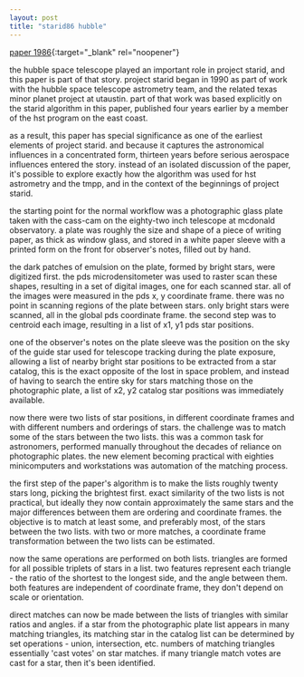 ```yaml
---
layout: post
title: "starid86 hubble"
---
```

[paper 1986](https://statespace.dev/docs/papers/1986%20groth.pdf){:target="_blank" rel="noopener"}

the hubble space telescope played an important role in project starid, and this paper is part of that story. project starid began in 1990 as part of work with the hubble space telescope astrometry team, and the related texas minor planet project at utaustin. part of that work was based explicitly on the starid algorithm in this paper, published four years earlier by a member of the hst program on the east coast.

as a result, this paper has special significance as one of the earliest elements of project starid. and because it captures the astronomical influences in a concentrated form, thirteen years before serious aerospace influences entered the story. instead of an isolated discussion of the paper, it's possible to explore exactly how the algorithm was used for hst astrometry and the tmpp, and in the context of the beginnings of project starid. 

the starting point for the normal workflow was a photographic glass plate taken with the cass-cam on the eighty-two inch telescope at mcdonald observatory. a plate was roughly the size and shape of a piece of writing paper, as thick as window glass, and stored in a white paper sleeve with a printed form on the front for observer's notes, filled out by hand.

the dark patches of emulsion on the plate, formed by bright stars, were digitized first. the pds microdensitometer was used to raster scan these shapes, resulting in a set of digital images, one for each scanned star. all of the images were measured in the pds x, y coordinate frame. there was no point in scanning regions of the plate between stars. only bright stars were scanned, all in the global pds coordinate frame. the second step was to centroid each image, resulting in a list of x1, y1 pds star positions.

one of the observer's notes on the plate sleeve was the position on the sky of the guide star used for telescope tracking during the plate exposure, allowing a list of nearby bright star positions to be extracted from a star catalog, this is the exact opposite of the lost in space problem, and instead of having to search the entire sky for stars matching those on the photographic plate, a list of x2, y2 catalog star positions was immediately available.

now there were two lists of star positions, in different coordinate frames and with different numbers and orderings of stars. the challenge was to match some of the stars between the two lists. this was a common task for astronomers, performed manually throughout the decades of reliance on photographic plates. the new element becoming practical with eighties minicomputers and workstations was automation of the matching process.

the first step of the paper's algorithm is to make the lists roughly twenty stars long, picking the brightest first. exact similarity of the two lists is not practical, but ideally they now contain approximately the same stars and the major differences between them are ordering and coordinate frames. the objective is to match at least some, and preferably most, of the stars between the two lists. with two or more matches, a coordinate frame transformation between the two lists can be estimated.

now the same operations are performed on both lists. triangles are formed for all possible triplets of stars in a list. two features represent each triangle - the ratio of the shortest to the longest side, and the angle between them. both features are independent of coordinate frame, they don't depend on scale or orientation.

direct matches can now be made between the lists of triangles with similar ratios and angles. if a star from the photographic plate list appears in many matching triangles, its matching star in the catalog list can be determined by set operations - union, intersection, etc. numbers of matching triangles essentially 'cast votes' on star matches. if many triangle match votes are cast for a star, then it's been identified.

